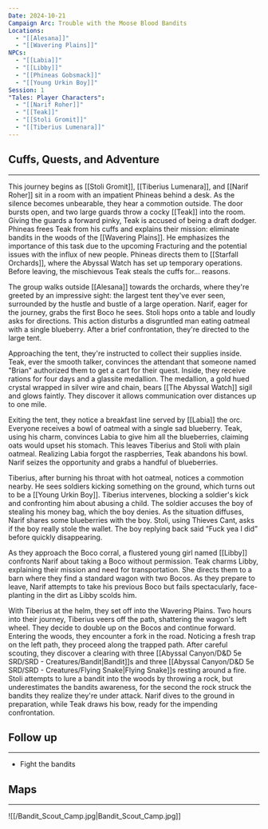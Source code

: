 ```yaml
---
Date: 2024-10-21
Campaign Arc: Trouble with the Moose Blood Bandits
Locations:
  - "[[Alesana]]"
  - "[[Wavering Plains]]"
NPCs:
  - "[[Labia]]"
  - "[[Libby]]"
  - "[[Phineas Gobsmack]]"
  - "[[Young Urkin Boy]]"
Session: 1
"Tales: Player Characters":
  - "[[Narif Roher]]"
  - "[[Teak]]"
  - "[[Stoli Gromit]]"
  - "[[Tiberius Lumenara]]"
---
```

## **Cuffs, Quests, and Adventure**

---

This journey begins as [[Stoli Gromit]], [[Tiberius Lumenara]], and [[Narif Roher]] sit in a room with an impatient Phineas behind a desk. As the silence becomes unbearable, they hear a commotion outside. The door bursts open, and two large guards throw a cocky [[Teak]] into the room. Giving the guards a forward pinky, Teak is accused of being a draft dodger. Phineas frees Teak from his cuffs and explains their mission: eliminate bandits in the woods of the [[Wavering Plains]]. He emphasizes the importance of this task due to the upcoming Fracturing and the potential issues with the influx of new people. Phineas directs them to [[Starfall Orchards]], where the Abyssal Watch has set up temporary operations. Before leaving, the mischievous Teak steals the cuffs for... reasons.

The group walks outside [[Alesana]] towards the orchards, where they're greeted by an impressive sight: the largest tent they've ever seen, surrounded by the hustle and bustle of a large operation. Narif, eager for the journey, grabs the first Boco he sees. Stoli hops onto a table and loudly asks for directions. This action disturbs a disgruntled man eating oatmeal with a single blueberry. After a brief confrontation, they're directed to the large tent.

Approaching the tent, they're instructed to collect their supplies inside. Teak, ever the smooth talker, convinces the attendant that someone named "Brian" authorized them to get a cart for their quest. Inside, they receive rations for four days and a glassite medallion. The medallion, a gold hued crystal wrapped in silver wire and chain, bears [[The Abyssal Watch]] sigil and glows faintly. They discover it allows communication over distances up to one mile.

Exiting the tent, they notice a breakfast line served by [[Labia]] the orc. Everyone receives a bowl of oatmeal with a single sad blueberry. Teak, using his charm, convinces Labia to give him all the blueberries, claiming oats would upset his stomach. This leaves Tiberius and Stoli with plain oatmeal. Realizing Labia forgot the raspberries, Teak abandons his bowl. Narif seizes the opportunity and grabs a handful of blueberries.

Tiberius, after burning his throat with hot oatmeal, notices a commotion nearby. He sees soldiers kicking something on the ground, which turns out to be a [[Young Urkin Boy]]. Tiberius intervenes, blocking a soldier's kick and confronting him about abusing a child. The soldier accuses the boy of stealing his money bag, which the boy denies. As the situation diffuses, Narif shares some blueberries with the boy. Stoli, using Thieves Cant, asks if the boy really stole the wallet. The boy replying back said “Fuck yea I did” before quickly disappearing.

As they approach the Boco corral, a flustered young girl named [[Libby]] confronts Narif about taking a Boco without permission. Teak charms Libby, explaining their mission and need for transportation. She directs them to a barn where they find a standard wagon with two Bocos. As they prepare to leave, Narif attempts to take his previous Boco but fails spectacularly, face-planting in the dirt as Libby scolds him.

With Tiberius at the helm, they set off into the Wavering Plains. Two hours into their journey, Tiberius veers off the path, shattering the wagon's left wheel. They decide to double up on the Bocos and continue forward. Entering the woods, they encounter a fork in the road. Noticing a fresh trap on the left path, they proceed along the trapped path. After careful scouting, they discover a clearing with three [[Abyssal Canyon/D&D 5e SRD/SRD - Creatures/Bandit|Bandit]]s and three [[Abyssal Canyon/D&D 5e SRD/SRD - Creatures/Flying Snake|Flying Snake]]s resting around a fire. Stoli attempts to lure a bandit into the woods by throwing a rock, but underestimates the bandits awareness, for the second the rock struck the bandits they realize they're under attack. Narif dives to the ground in preparation, while Teak draws his bow, ready for the impending confrontation.

## Follow up

---

- Fight the bandits

## Maps

---

  

![[/Bandit_Scout_Camp.jpg|Bandit_Scout_Camp.jpg]]